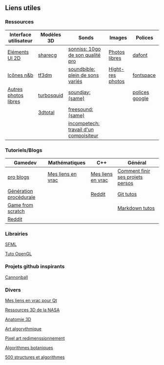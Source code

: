 
## Liens utiles

### Ressources 

| Interface utilisateur  | Modèles 3D  | Sonds  | Images | Polices |
|---|---|---|---|---|
| [Eléments UI 2D](https://pixelsticky.wordpress.com/2015/06/27/free-ui-resources-for-game-developers/)  | [sharecg](http://www.sharecg.com/)  | [sonniss: 10go de son qualité pro](http://www.sonniss.com/)  | [Photos libres](https://stocksnap.io/)  | [dafont]( http://www.dafont.com/fr/) |
| [Icônes n&b](http://game-icons.net/)  | [tf3dm](http://tf3dm.com/)  | [soundbible: plein de sons variés](http://soundbible.com/)  | [Hight-res photos](https://unsplash.com/)  | [fontspace](http://www.fontspace.com/) |
| [Autres photos libres](http://www.kaboompics.com/)  | [turbosquid](https://www.turbosquid.com/)  | [soundjay: (same)](https://www.soundjay.com/)  |   | [polices google ](https://fonts.google.com/)  |
|   | [3dtotal](http://www.3dtotal.com/)  | [freesound: (same)](http://www.freesound.org/)  |   |  |
|   |   | [incompetech: travail d'un compoisiteur ](http://incompetech.com/) |   |  |


### Tutoriels/Blogs
| Gamedev | Mathématiques | C++ | Général | 
|---|---|---|---|
|[pro blogs](http://www.thegameengineer.com/blog/category/gamedevelopment/)|[Mes liens en vrac](http://lanceflorian.eu/index.php/blog/190-2/algorithms-and-mathematics-links/)   | [Mes liens en vrac](http://lanceflorian.eu/index.php/blog/190-2/c-links/)  | [Comment finir ses projets persos](http://www.jesuisundev.fr/comment-enfin-finir-votre-projet-dev-perso/)  |
|[Génération procédurale](https://www.reddit.com/r/proceduralgeneration/)   |   | [Reddit](https://www.reddit.com/r/cpp/)  | [Git tutos](http://ohshitgit.com/)  |
|[Game from scratch](http://www.gamefromscratch.com/)   |   |   | [Markdown tutos](https://guides.github.com/features/mastering-markdown/)  |
|[Reddit](https://www.reddit.com/r/gamedev/)   |   |   |   |

### Librairies

[SFML](https://www.sfml-dev.org/index-fr.php)

[Tuto OpenGL](https://learnopengl.com/Getting-started/OpenGL)

### Projets github inspirants
[Cannonball](https://github.com/djyt/cannonball/wiki)

### Divers
[Mes liens en vrac pour Qt](http://lanceflorian.eu/index.php/blog/190-2/qt-links/)

[Ressources 3D de la NASA](https://nasa3d.arc.nasa.gov/)

[Anatomie 3D](https://anatomy360.info/anatomy-scan-reference-dump/)

[Art algorythmique](http://www.tylerlhobbs.com/writings/watercolor)

[Pixel art redimenssionnement](https://blog.demofox.org/2015/08/15/resizing-images-with-bicubic-interpolation/)

[Algorithmes botaniques](http://algorithmicbotany.org/papers/)

[500 structures et algorithmes](https://techiedelight.quora.com/500-Data-Structures-and-Algorithms-practice-problems-and-their-solutions)
